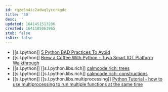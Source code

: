 ```yaml
---
id: rqze5n4ic2adwqlyccrkgde
title: '30'
desc: ''
updated: 1641451513286
created: 1641105063965
stub: false
isDir: false
---
```



-  [[s.l.python]] [5 Python BAD Practices To Avoid][1]
  -  [[s.l.python]] [Brew a Coffee With Python - Tuya Smart IOT Platform Walkthrough][2]
  -  [[s.l.python]] [[s.l.python.libs.rich]] [calmcode rich: trees][3]
  -  [[s.l.python]] [[s.l.python.libs.rich]] [calmcode rich: constructions][4]
  -  [[s.l.python]] [[s.l.python.libs.multiprocessing]] [Python Tutorial - how to use multiprocessing to run multiple functions at the same time][5]

[1]: https://youtu.be/5Ui37whUDrM
[2]: https://youtu.be/Jj2T4TuHRRo
[3]: https://calmcode.io/rich/trees.html
[4]: https://calmcode.io/rich/constructions.html
[5]: https://youtu.be/35yYObtZ95o
